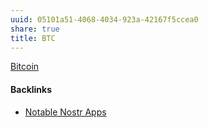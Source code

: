 ```yaml
---
uuid: 05101a51-4068-4034-923a-42167f5ccea0
share: true
title: BTC
---
```

[Bitcoin](../661f0e89-294a-4700-b640-2b11b5ed1f19)

#### Backlinks

* [Notable Nostr Apps](/f5a7d558-219b-4d37-9e18-28f749488612)